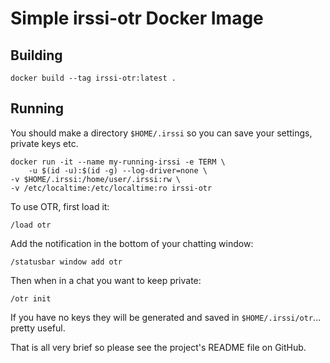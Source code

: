 Simple irssi-otr Docker Image
=============================

Building
--------

    docker build --tag irssi-otr:latest .

Running
-------

You should make a directory `$HOME/.irssi` so you can save your
settings, private keys etc.

    docker run -it --name my-running-irssi -e TERM \
        -u $(id -u):$(id -g) --log-driver=none \
	-v $HOME/.irssi:/home/user/.irssi:rw \
	-v /etc/localtime:/etc/localtime:ro irssi-otr

To use OTR, first load it:

    /load otr

Add the notification in the bottom of your chatting window:

    /statusbar window add otr

Then when in a chat you want to keep private:

    /otr init

If you have no keys they will be generated and saved in
`$HOME/.irssi/otr`... pretty useful.

That is all very brief so please see the project's README file
on GitHub.

